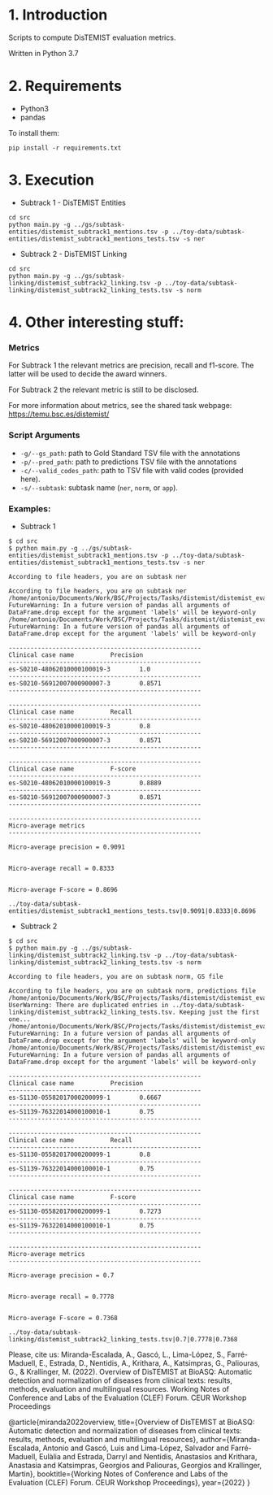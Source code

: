 # 1. Introduction

Scripts to compute DisTEMIST evaluation metrics.

Written in Python 3.7


# 2. Requirements

+ Python3
+ pandas

To install them: 
```
pip install -r requirements.txt
```


# 3. Execution
+ Subtrack 1 - DisTEMIST Entities 

```
cd src  
python main.py -g ../gs/subtask-entities/distemist_subtrack1_mentions.tsv -p ../toy-data/subtask-entities/distemist_subtrack1_mentions_tests.tsv -s ner
```

+ Subtrack 2 - DisTEMIST Linking

```
cd src  
python main.py -g ../gs/subtask-linking/distemist_subtrack2_linking.tsv -p ../toy-data/subtask-linking/distemist_subtrack2_linking_tests.tsv -s norm
```



# 4. Other interesting stuff:

### Metrics

For Subtrack 1 the relevant metrics are precision, recall and f1-score. The latter will be used to decide the award winners.

For Subtrack 2 the relevant metric is still to be disclosed.

For more information about metrics, see the shared task webpage: https://temu.bsc.es/distemist/

### Script Arguments
+ ```-g/--gs_path```: path to Gold Standard TSV file with the annotations
+ ```-p/--pred_path```: path to predictions TSV file with the annotations
+ ```-c/--valid_codes_path```: path to TSV file with valid codes (provided here).
+ ```-s/--subtask```: subtask name (```ner```, ```norm```, or ```app```).

### Examples: 

+ Subtrack 1

```
$ cd src
$ python main.py -g ../gs/subtask-entities/distemist_subtrack1_mentions.tsv -p ../toy-data/subtask-entities/distemist_subtrack1_mentions_tests.tsv -s ner

According to file headers, you are on subtask ner

According to file headers, you are on subtask ner
/home/antonio/Documents/Work/BSC/Projects/Tasks/distemist/distemist_evaluation_library/src/distemist_entities_linking.py:190: FutureWarning: In a future version of pandas all arguments of DataFrame.drop except for the argument 'labels' will be keyword-only
/home/antonio/Documents/Work/BSC/Projects/Tasks/distemist/distemist_evaluation_library/src/distemist_entities_linking.py:201: FutureWarning: In a future version of pandas all arguments of DataFrame.drop except for the argument 'labels' will be keyword-only

-----------------------------------------------------
Clinical case name			Precision
-----------------------------------------------------
es-S0210-48062010000100019-3		1.0
-----------------------------------------------------
es-S0210-56912007000900007-3		0.8571
-----------------------------------------------------

-----------------------------------------------------
Clinical case name			Recall
-----------------------------------------------------
es-S0210-48062010000100019-3		0.8
-----------------------------------------------------
es-S0210-56912007000900007-3		0.8571
-----------------------------------------------------

-----------------------------------------------------
Clinical case name			F-score
-----------------------------------------------------
es-S0210-48062010000100019-3		0.8889
-----------------------------------------------------
es-S0210-56912007000900007-3		0.8571
-----------------------------------------------------

-----------------------------------------------------
Micro-average metrics
-----------------------------------------------------

Micro-average precision = 0.9091


Micro-average recall = 0.8333


Micro-average F-score = 0.8696

../toy-data/subtask-entities/distemist_subtrack1_mentions_tests.tsv|0.9091|0.8333|0.8696

```

+ Subtrack 2

```
$ cd src
$ python main.py -g ../gs/subtask-linking/distemist_subtrack2_linking.tsv -p ../toy-data/subtask-linking/distemist_subtrack2_linking_tests.tsv -s norm

According to file headers, you are on subtask norm, GS file

According to file headers, you are on subtask norm, predictions file
/home/antonio/Documents/Work/BSC/Projects/Tasks/distemist/distemist_evaluation_library/src/ann_parsing.py:45: UserWarning: There are duplicated entries in ../toy-data/subtask-linking/distemist_subtrack2_linking_tests.tsv. Keeping just the first one...
/home/antonio/Documents/Work/BSC/Projects/Tasks/distemist/distemist_evaluation_library/src/distemist_entities_linking.py:190: FutureWarning: In a future version of pandas all arguments of DataFrame.drop except for the argument 'labels' will be keyword-only
/home/antonio/Documents/Work/BSC/Projects/Tasks/distemist/distemist_evaluation_library/src/distemist_entities_linking.py:201: FutureWarning: In a future version of pandas all arguments of DataFrame.drop except for the argument 'labels' will be keyword-only

-----------------------------------------------------
Clinical case name			Precision
-----------------------------------------------------
es-S1130-05582017000200099-1		0.6667
-----------------------------------------------------
es-S1139-76322014000100010-1		0.75
-----------------------------------------------------

-----------------------------------------------------
Clinical case name			Recall
-----------------------------------------------------
es-S1130-05582017000200099-1		0.8
-----------------------------------------------------
es-S1139-76322014000100010-1		0.75
-----------------------------------------------------

-----------------------------------------------------
Clinical case name			F-score
-----------------------------------------------------
es-S1130-05582017000200099-1		0.7273
-----------------------------------------------------
es-S1139-76322014000100010-1		0.75
-----------------------------------------------------

-----------------------------------------------------
Micro-average metrics
-----------------------------------------------------

Micro-average precision = 0.7


Micro-average recall = 0.7778


Micro-average F-score = 0.7368

../toy-data/subtask-linking/distemist_subtrack2_linking_tests.tsv|0.7|0.7778|0.7368
```


Please, cite us: 
Miranda-Escalada, A., Gascó, L., Lima-López, S., Farré-Maduell, E., Estrada, D., Nentidis, A., Krithara, A., Katsimpras, G., Paliouras, G., & Krallinger, M. (2022). Overview of DisTEMIST at BioASQ: Automatic detection and normalization of diseases from clinical texts: results, methods, evaluation and multilingual resources. Working Notes of Conference and Labs of the Evaluation (CLEF) Forum. CEUR Workshop Proceedings

@article{miranda2022overview,
title={Overview of DisTEMIST at BioASQ: Automatic detection and normalization of diseases from clinical texts: results, methods, evaluation and multilingual resources},
author={Miranda-Escalada, Antonio and Gascó, Luis and Lima-López, Salvador and 
Farré-Maduell, Eulàlia and Estrada, Darryl and Nentidis, Anastasios and Krithara, Anastasia and 
Katsimpras, Georgios and Paliouras, Georgios and Krallinger, Martin},
booktitle={Working Notes of Conference and Labs of the Evaluation (CLEF) Forum. CEUR Workshop Proceedings},
year={2022}
}

